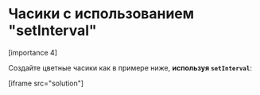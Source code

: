 # Часики с использованием "setInterval"

[importance 4]

Создайте цветные часики как в примере ниже, **используя `setInterval`**:

[iframe src="solution"]

